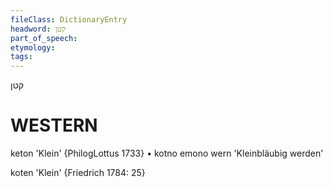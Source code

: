 ```yaml
---
fileClass: DictionaryEntry
headword: קטן
part_of_speech: 
etymology: 
tags: 
---
```

קטן

WESTERN
========

keton 'Klein' {PhilogLottus 1733}
	•	kotno emono wern 'Kleinbläubig werden'

koten 'Klein' {Friedrich 1784: 25}
